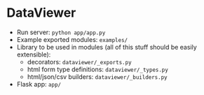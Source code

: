 DataViewer
==========

* Run server: `python app/app.py`
* Example exported modules: `examples/`
* Library to be used in modules (all of this stuff should be easily extensible):
    * decorators: `dataviewer/_exports.py`
    * html form type definitions: `dataviewer/_types.py`
    * html/json/csv builders: `dataviewer/_builders.py`
* Flask app: `app/`



